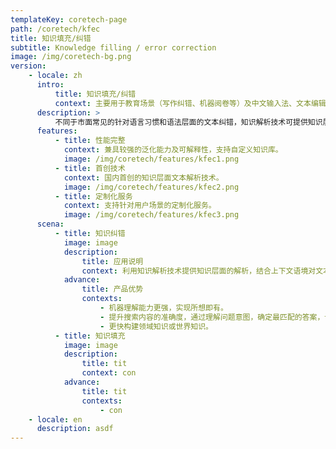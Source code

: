 ```yaml
---
templateKey: coretech-page
path: /coretech/kfec
title: 知识填充/纠错
subtitle: Knowledge filling / error correction
image: /img/coretech-bg.png
version:
    - locale: zh
      intro:
          title: 知识填充/纠错
          context: 主要用于教育场景（写作纠错、机器阅卷等）及中文输入法、文本编辑软件等产品的搭建。
      description: >
          不同于市面常见的针对语言习惯和语法层面的文本纠错，知识解析技术可提供知识层面的解析，主要分为知识纠错（对文本中存在的常识/知识型错误进行纠正）和知识填充（结合上下文语境对文本中空缺的知识点进行填充）两种模式。
      features:
          - title: 性能完整
            context: 兼具较强的泛化能力及可解释性，支持自定义知识库。
            image: /img/coretech/features/kfec1.png
          - title: 首创技术
            context: 国内首创的知识层面文本解析技术。
            image: /img/coretech/features/kfec2.png
          - title: 定制化服务
            context: 支持针对用户场景的定制化服务。
            image: /img/coretech/features/kfec3.png
      scena:
          - title: 知识纠错
            image: image
            description:
                title: 应用说明
                context: 利用知识解析技术提供知识层面的解析，结合上下文语境对文本中空缺的知识点进行填充。
            advance:
                title: 产品优势
                contexts:
                    - 机器理解能力更强，实现所想即有。
                    - 提升搜索内容的准确度，通过理解问题意图，确定最匹配的答案，让输入法变得更智能。
                    - 更快构建领域知识或世界知识。
          - title: 知识填充
            image: image
            description:
                title: tit
                context: con
            advance:
                title: tit
                contexts:
                    - con
    - locale: en
      description: asdf
---
```

